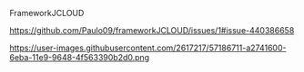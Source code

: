 
FrameworkJCLOUD

https://github.com/Paulo09/frameworkJCLOUD/issues/1#issue-440386658

https://user-images.githubusercontent.com/2617217/57186711-a2741600-6eba-11e9-9648-4f563390b2d0.png

